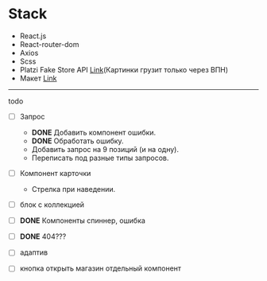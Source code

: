 # Stack
+ React.js
+ React-router-dom
+ Axios
+ Scss
+ Platzi Fake Store API [Link](https://fakeapi.platzi.com/en/rest/introduction)(Картинки грузит только через ВПН)
+ Макет [Link](https://www.figma.com/file/OFNh7sSivQKwPRV4hBv8Yi/WOMAZING-%2B?type=design&node-id=0-1&mode=design)

<hr>

todo
 - [ ] Запрос
      + **DONE** Добавить компонент ошибки.
      + **DONE** Обработать ошибку.
      + Добавить запрос на 9 позиций (и на одну).
      + Переписать под разные типы запросов.
        
 - [ ] Компонент карточки
      + Стрелка при наведении.
        
 - [ ] блок с коллекцией
 - [ ] **DONE** Компоненты спиннер, ошибка
 - [ ] **DONE** 404???
 - [ ] адаптив
 - [ ] кнопка открыть магазин отдельный компонент

